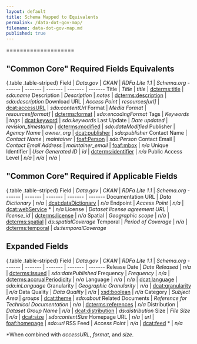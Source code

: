 ```yaml
---
layout: default
title: Schema Mapped to Equivalents
permalink: /data-dot-gov-map/
filename: data-dot-gov-map.md
published: true
---
```


====================

"Common Core" Required Fields Equivalents
-----------------------------

{.table .table-striped}
Field               | *Data.gov*   | *CKAN* | *RDFa Lite 1.1*  | *Schema.org*
-------             | -------                 | -------           | ------- | ------- 
Title               | *Title*                 | *title*           | [dcterms:title](http://www.w3.org/TR/vocab-dcat/#property--title-1)    | *sdo:name*
Description         | *Description*           | *notes*                | [dcterms:description](http://www.w3.org/TR/vocab-dcat/#property--description-1) | *sdo:description*
Download URL        | *Access Point*          | *resources\[url\]*                | [dcat:accessURL](http://www.w3.org/TR/vocab-dcat/#property--access-download) | *sdo:contentUrl*
Format              | *Media Format*          | *resources\[format\]*                | [dcterms:format](http://www.w3.org/TR/vocab-dcat/#property--format)      | *sdo:encodingFormat*
Tags                | *Keywords*              | *tags*                | [dcat:keyword](http://www.w3.org/TR/vocab-dcat/#property--keyword-tag)    | *sdo:keywords*
Last Update         | *Date updated*          | *revision_timestamp*                | [dcterms:modified](http://www.w3.org/TR/vocab-dcat/#property--update-modification-date-1) | *sdo:dateModified* 
Publisher           | *Agency Name*           | *owner_org*                | [dcat:publisher](http://www.w3.org/TR/vocab-dcat/#property--publisher-1) | *sdo:publisher*
Contact Name        | *Contact Name*          | *maintainer*                | [foaf:Person](http://www.w3.org/TR/vocab-dcat/#class--organization-person) | *sdo:Person*
Contact Email       | *Contact Email Address* | *maintainer_email*                | [foaf:mbox](http://xmlns.com/foaf/spec/#term_mbox) | *n/a*
Unique Identifier   | *User Generated ID*     | *id*                | [dcterms:identifier](http://www.w3.org/TR/vocab-dcat/#property--identifier) | *n/a*
Public Access Level | *n/a*                   | *n/a*             | *n/a* | 

"Common Core" Required if Applicable Fields
-------------------------------------------

{.table .table-striped}
Field               | *Data.gov*   | *CKAN* | *RDFa Lite 1.1* | *Schema.org*
-------             | -------                 | -------           | -------  | ------- 
Documentation URL   | *Data Dictionary*       | *n/a*                | [dcat:dataDictionary](http://www.w3.org/TR/vocab-dcat/#property--data-dictionary) | *n/a*
Endpoint            | *Access Point*          | *n/a*                | [dcat:webService](http://www.w3.org/TR/vocab-dcat/#class--webservice) \*  | *n/a*
License             | *Dataset license agreement URL* | *license_id*        | [dcterms:license](http://www.w3.org/TR/vocab-dcat/#property--license-1) | *n/a*
Spatial             | *Geographic scope*      | *n/a*                | [dcterms:spatial](http://www.w3.org/TR/vocab-dcat/#property--spatial-geographical-coverage) | *ds:spatialCoverage*
Temporal      	    | *Period of Coverage*    | *n/a*                | [dcterms:temporal](http://www.w3.org/TR/vocab-dcat/#property--temporal-coverage) | *ds:temporalCoverage*

Expanded Fields
---------------

{.table .table-striped}
Field               | *Data.gov*   | *CKAN* | *RDFa Lite 1.1* | *Schema.org*
-------             | -------                 | -------           | -------  | ------- 
Release Date        | *Date Released*         | *n/a*                | [dcterms:issued](http://www.w3.org/TR/vocab-dcat/#property--release-date) | *sdo:datePublished*
Frequency           | *Frequency*             | *n/a*                | [dcterms:accrualPeriodicity](http://www.w3.org/TR/vocab-dcat/#property--frequency)    | *n/a*
Language            | *n/a*                   | *n/a*                | [dcat:language](http://www.w3.org/TR/vocab-dcat/#property--language-1)     | *sdo:inLanguage*
Granularity         | *Geographic Granularity* | *n/a*                | [dcat:granularity](http://www.w3.org/TR/vocab-dcat/#property--granularity) | *n/a*
Data Quality        | *Data Quality*          | *n/a*                | [xsd:boolean](http://www.w3.org/TR/xmlschema-2/#boolean)  | *n/a*
Category            | *Subject Area*          | *groups*                | [dcat:theme](http://www.w3.org/TR/vocab-dcat/#property--theme-category)   | *sdo:about*
Related Documents   | *Reference for Technical Documentation* | *n/a*                | [dcterms:references](http://www.w3.org/TR/vocab-dcat/#property--related-documents) | *n/a*
Distribution        | *Dataset Group Name*    | *n/a*                | [dcat:distribution](http://www.w3.org/TR/vocab-dcat/#property--dataset-distribution) | *ds:distribution*
Size                | *File Size*             | *n/a*                | [dcat:size](http://www.w3.org/TR/vocab-dcat/#property--size) | *sdo:contentSize*
Homepage URL        | *n/a*	                  | *url*                | [foaf:homepage](http://www.w3.org/TR/vocab-dcat/#property--homepage)  | *sdo:url*
RSS Feed            | *Access Point*          | *n/a*                | [dcat:feed](http://www.w3.org/TR/vocab-dcat/#Class:_Feed) \*  | *n/a*

\*When combined with _accessURL_, _format_, and _size_.
